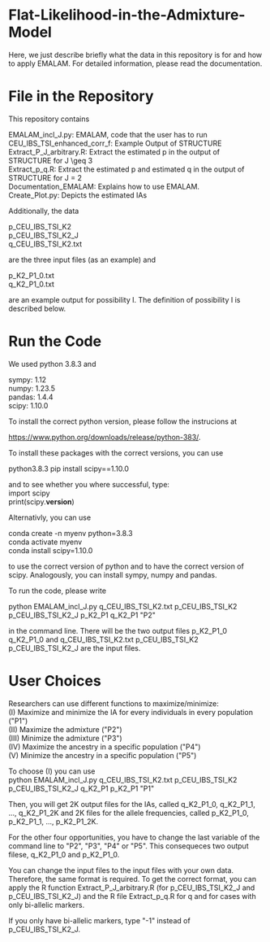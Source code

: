 # Flat-Likelihood-in-the-Admixture-Model

Here, we just describe briefly what the data in this repository is for and how to apply EMALAM. For detailed information, please read the documentation.<br>
# File in the Repository

This repository contains <br>

EMALAM_incl_J.py: EMALAM, code that the user has to run  <br>
CEU_IBS_TSI_enhanced_corr_f: Example Output of STRUCTURE <br>
Extract_P_J_arbitrary.R: Extract the estimated p in the output of STRUCTURE for J \geq 3 <br>
Extract_p_q.R: Extract the estimated p and estimated q in the output of STRUCTURE for J = 2 <br>
Documentation_EMALAM: Explains how to use EMALAM. <br>
Create_Plot.py: Depicts the estimated IAs <br>

Additionally, the data 

p_CEU_IBS_TSI_K2 <br>
p_CEU_IBS_TSI_K2_J <br>
q_CEU_IBS_TSI_K2.txt <br>

are the three input files (as an example) and

p_K2_P1_0.txt <br>
q_K2_P1_0.txt <br>

are an example output for possibility I. The definition of possibility I is described below.

# Run the Code
We used python 3.8.3 and <br>

sympy: 1.12 <br>
numpy: 1.23.5 <br>
pandas: 1.4.4 <br>
scipy: 1.10.0 <br>

To install the correct python version, please follow the instrucions at

https://www.python.org/downloads/release/python-383/.  <br>

To install these packages with the correct versions, you can use <br>

python3.8.3 pip install scipy==1.10.0 <br>


and to see whether you where successful, type: <br>
import scipy <br>
print(scipy.__version__) <br>

Alternativly, you can use <br>

conda create -n myenv python=3.8.3 <br>
conda activate myenv <br>
conda install scipy=1.10.0 <br>

to use the correct version of python and to have the correct version of scipy. Analogously, you can install sympy, numpy and pandas. <br>

To run the code, please write <br>

python EMALAM_incl_J.py q_CEU_IBS_TSI_K2.txt p_CEU_IBS_TSI_K2 p_CEU_IBS_TSI_K2_J p_K2_P1 q_K2_P1 "P2" <br>

in the command line. There will be the two output files p_K2_P1_0 q_K2_P1_0 and q_CEU_IBS_TSI_K2.txt p_CEU_IBS_TSI_K2 p_CEU_IBS_TSI_K2_J are the input files. 

# User Choices
Researchers can use different functions to maximize/minimize: <br>
(I) Maximize and minimize the IA for every individuals in every population ("P1") <br>
(II) Maximize the admixture ("P2") <br>
(III) Minimize the admixture ("P3") <br>
(IV) Maximize the ancestry in a specific population ("P4") <br>
(V) Minimize the ancestry in a specific population ("P5") <br>

To choose (I) you can use <br>
python EMALAM_incl_J.py q_CEU_IBS_TSI_K2.txt p_CEU_IBS_TSI_K2 p_CEU_IBS_TSI_K2_J q_K2_P1 p_K2_P1 "P1" <br>

Then, you will get 2K output files for the IAs,  called q_K2_P1_0,  q_K2_P1_1, ..., q_K2_P1_2K and 2K files for the allele frequencies,  called p_K2_P1_0,  p_K2_P1_1, ..., p_K2_P1_2K. <br>

For the other four opportunities, you have to change the last variable of the command line to "P2", "P3", "P4" or "P5". This consequeces two output filese, q_K2_P1_0 and  p_K2_P1_0. <br>


You can change the input files to the input files with your own data. Therefore, the same format is required. To get the correct format, you can apply the R function Extract_P_J_arbitrary.R (for p_CEU_IBS_TSI_K2_J and p_CEU_IBS_TSI_K2_J) and the R file Extract_p_q.R for q and for cases with only bi-allelic markers. <br>

If you only have bi-allelic markers, type "-1" instead of p_CEU_IBS_TSI_K2_J. 








